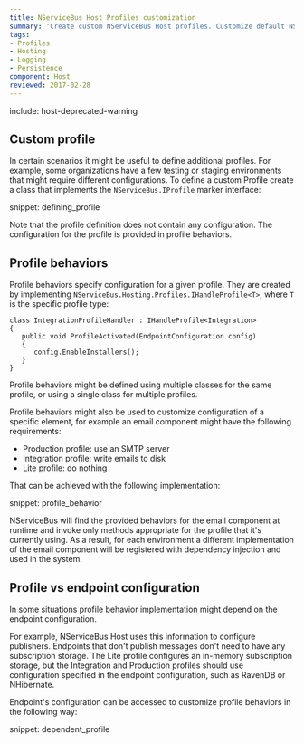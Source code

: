 ```yaml
---
title: NServiceBus Host Profiles customization 
summary: 'Create custom NServiceBus Host profiles. Customize default NServiceBus Host profiles.'
tags:
- Profiles
- Hosting
- Logging
- Persistence
component: Host
reviewed: 2017-02-28
---
```


include: host-deprecated-warning

## Custom profile

In certain scenarios it might be useful to define additional profiles. For example, some organizations have a few testing or staging environments that might require different configurations. To define a custom Profile create a class that implements the `NServiceBus.IProfile` marker interface:

snippet: defining_profile

Note that the profile definition does not contain any configuration. The configuration for the profile is provided in profile behaviors.


## Profile behaviors

Profile behaviors specify configuration for a given profile. They are created by implementing `NServiceBus.Hosting.Profiles.IHandleProfile<T>`, where `T` is the specific profile type:

```
class IntegrationProfileHandler : IHandleProfile<Integration>
{
   public void ProfileActivated(EndpointConfiguration config)
   {
      config.EnableInstallers();
   }
}
```

Profile behaviors might be defined using multiple classes for the same profile, or using a single class for multiple profiles.

Profile behaviors might also be used to customize configuration of a specific element, for example an email component might have the following requirements:

 * Production profile: use an SMTP server
 * Integration profile: write emails to disk
 * Lite profile: do nothing

That can be achieved with the following implementation:

snippet: profile_behavior

NServiceBus will find the provided behaviors for the email component at runtime and invoke only methods appropriate for the profile that it's currently using. As a result, for each environment a different implementation of the email component will be registered with dependency injection and used in the system. 


## Profile vs endpoint configuration

In some situations profile behavior implementation might depend on the endpoint configuration. 

For example, NServiceBus Host uses this information to configure publishers. Endpoints that don't publish messages don't need to have any subscription storage. The Lite profile configures an in-memory subscription storage, but the Integration and Production profiles should use configuration specified in the endpoint configuration, such as RavenDB or NHibernate.

Endpoint's configuration can be accessed to customize profile behaviors in the following way:

snippet: dependent_profile

